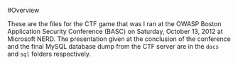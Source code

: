 #Overview

These are the files for the CTF game that was I ran at the OWASP Boston Application Security Conference (BASC) on Saturday, October 13, 2012 at Microsoft NERD.  The presentation given at the conclusion of the conference and the final MySQL database dump from the CTF server are in the `docs` and `sql` folders respectively.
